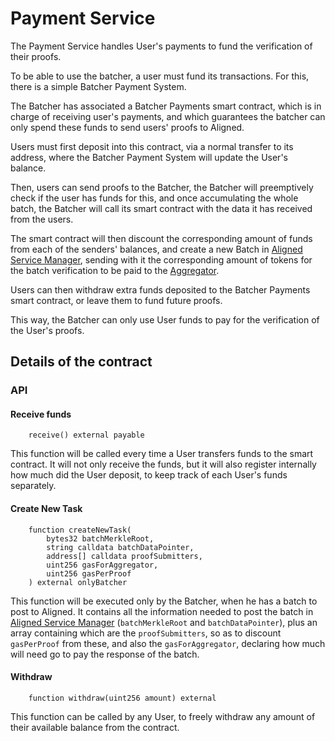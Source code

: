 # Payment Service

The Payment Service handles User's payments to fund the verification of their proofs. 

To be able to use the batcher, a user must fund its transactions. For this, there is a simple Batcher Payment System.

The Batcher has associated a Batcher Payments smart contract, which is in charge of receiving user's payments, and which guarantees the batcher can only spend these funds to send users' proofs to Aligned.

Users must first deposit into this contract, via a normal transfer to its address, where the Batcher Payment System will update the User's balance.

Then, users can send proofs to the Batcher, the Batcher will preemptively check if the user has funds for this, and once accumulating the whole batch, the Batcher will call its smart contract with the data it has received from the users.

The smart contract will then discount the corresponding amount of funds from each of the senders' balances, and create a new Batch in [Aligned Service Manager](./3_service_manager_contract.md), sending with it the corresponding amount of tokens for the batch verification to be paid to the [Aggregator](./5_aggregator.md).

Users can then withdraw extra funds deposited to the Batcher Payments smart contract, or leave them to fund future proofs.

This way, the Batcher can only use User funds to pay for the verification of the User's proofs.

## Details of the contract

### API

#### Receive funds

```solidity
    receive() external payable
```

This function will be called every time a User transfers funds to the smart contract. It will not only receive the funds, but it will also register internally how much did the User deposit, to keep track of each User's funds separately. 


#### Create New Task

```solidity
    function createNewTask(
        bytes32 batchMerkleRoot,
        string calldata batchDataPointer,
        address[] calldata proofSubmitters,
        uint256 gasForAggregator,
        uint256 gasPerProof
    ) external onlyBatcher
```

This function will be executed only by the Batcher, when he has a batch to post to Aligned. It contains all the information needed to post the batch in [Aligned Service Manager](./3_service_manager_contract.md) (`batchMerkleRoot` and `batchDataPointer`), plus an array containing which are the `proofSubmitters`, so as to discount `gasPerProof` from these, and also the `gasForAggregator`, declaring how much will need go to pay the response of the batch.

#### Withdraw

```solidity
    function withdraw(uint256 amount) external
```

This function can be called by any User, to freely withdraw any amount of their available balance from the contract.
